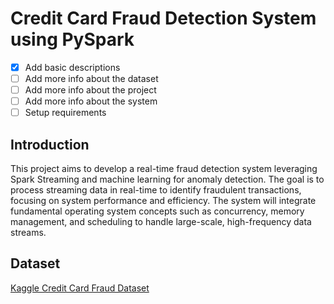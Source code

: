 # Credit Card Fraud Detection System using PySpark

- [x] Add basic descriptions
- [ ] Add more info about the dataset
- [ ] Add more info about the project
- [ ] Add more info about the system
- [ ] Setup requirements

## Introduction
This project aims to develop a real-time fraud detection system leveraging Spark Streaming and machine learning for anomaly detection. The goal is to process streaming data in real-time to identify fraudulent transactions, focusing on system performance and efficiency. The system will integrate fundamental operating system concepts such as concurrency, memory management, and scheduling to handle large-scale, high-frequency data streams.

## Dataset
[Kaggle Credit Card Fraud Dataset](https://www.kaggle.com/datasets/mlg-ulb/creditcardfraud/data)